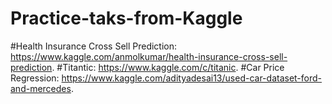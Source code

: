 # Practice-taks-from-Kaggle
#Health Insurance Cross Sell Prediction: https://www.kaggle.com/anmolkumar/health-insurance-cross-sell-prediction.
#Titantic: https://www.kaggle.com/c/titanic.
#Car Price Regression: https://www.kaggle.com/adityadesai13/used-car-dataset-ford-and-mercedes.
